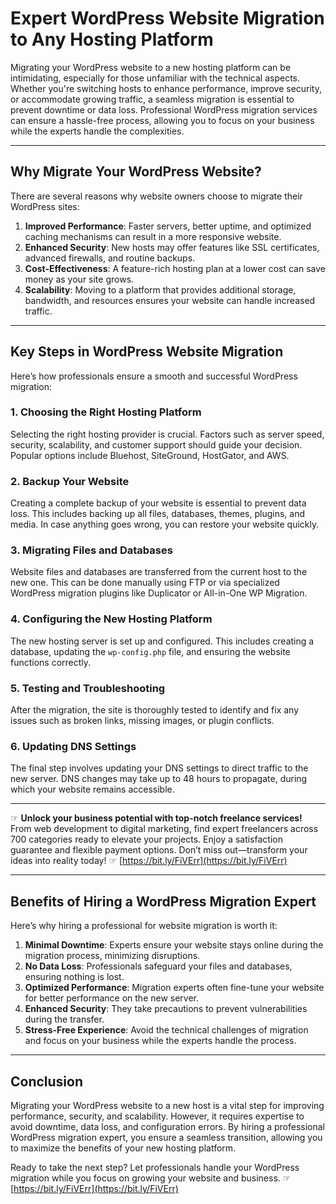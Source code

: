 # Expert WordPress Website Migration to Any Hosting Platform

Migrating your WordPress website to a new hosting platform can be intimidating, especially for those unfamiliar with the technical aspects. Whether you're switching hosts to enhance performance, improve security, or accommodate growing traffic, a seamless migration is essential to prevent downtime or data loss. Professional WordPress migration services can ensure a hassle-free process, allowing you to focus on your business while the experts handle the complexities.

---

## Why Migrate Your WordPress Website?

There are several reasons why website owners choose to migrate their WordPress sites:

1. **Improved Performance**: Faster servers, better uptime, and optimized caching mechanisms can result in a more responsive website.
2. **Enhanced Security**: New hosts may offer features like SSL certificates, advanced firewalls, and routine backups.
3. **Cost-Effectiveness**: A feature-rich hosting plan at a lower cost can save money as your site grows.
4. **Scalability**: Moving to a platform that provides additional storage, bandwidth, and resources ensures your website can handle increased traffic.

---

## Key Steps in WordPress Website Migration

Here’s how professionals ensure a smooth and successful WordPress migration:

### 1. **Choosing the Right Hosting Platform**
Selecting the right hosting provider is crucial. Factors such as server speed, security, scalability, and customer support should guide your decision. Popular options include Bluehost, SiteGround, HostGator, and AWS.

### 2. **Backup Your Website**
Creating a complete backup of your website is essential to prevent data loss. This includes backing up all files, databases, themes, plugins, and media. In case anything goes wrong, you can restore your website quickly.

### 3. **Migrating Files and Databases**
Website files and databases are transferred from the current host to the new one. This can be done manually using FTP or via specialized WordPress migration plugins like Duplicator or All-in-One WP Migration.

### 4. **Configuring the New Hosting Platform**
The new hosting server is set up and configured. This includes creating a database, updating the `wp-config.php` file, and ensuring the website functions correctly.

### 5. **Testing and Troubleshooting**
After the migration, the site is thoroughly tested to identify and fix any issues such as broken links, missing images, or plugin conflicts.

### 6. **Updating DNS Settings**
The final step involves updating your DNS settings to direct traffic to the new server. DNS changes may take up to 48 hours to propagate, during which your website remains accessible.

---

☞ **Unlock your business potential with top-notch freelance services!** From web development to digital marketing, find expert freelancers across 700 categories ready to elevate your projects. Enjoy a satisfaction guarantee and flexible payment options. Don’t miss out—transform your ideas into reality today! ☞ [https://bit.ly/FiVErr](https://bit.ly/FiVErr)

---

## Benefits of Hiring a WordPress Migration Expert

Here’s why hiring a professional for website migration is worth it:

1. **Minimal Downtime**: Experts ensure your website stays online during the migration process, minimizing disruptions.
2. **No Data Loss**: Professionals safeguard your files and databases, ensuring nothing is lost.
3. **Optimized Performance**: Migration experts often fine-tune your website for better performance on the new server.
4. **Enhanced Security**: They take precautions to prevent vulnerabilities during the transfer.
5. **Stress-Free Experience**: Avoid the technical challenges of migration and focus on your business while the experts handle the process.

---

## Conclusion

Migrating your WordPress website to a new host is a vital step for improving performance, security, and scalability. However, it requires expertise to avoid downtime, data loss, and configuration errors. By hiring a professional WordPress migration expert, you ensure a seamless transition, allowing you to maximize the benefits of your new hosting platform.

Ready to take the next step? Let professionals handle your WordPress migration while you focus on growing your website and business. ☞ [https://bit.ly/FiVErr](https://bit.ly/FiVErr)
